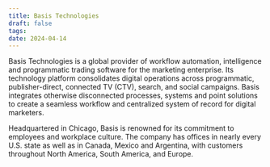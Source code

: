 ```yaml
---
title: Basis Technologies
draft: false
tags:
date: 2024-04-14
---
```


Basis Technologies is a global provider of workflow automation, intelligence and programmatic trading software for the marketing enterprise. Its technology platform consolidates digital operations across programmatic, publisher-direct, connected TV (CTV), search, and social campaigns. Basis integrates otherwise disconnected processes, systems and point solutions to create a seamless workflow and centralized system of record for digital marketers.

Headquartered in Chicago, Basis is renowned for its commitment to employees and workplace culture. The company has offices in nearly every U.S. state as well as in Canada, Mexico and Argentina, with customers throughout North America, South America, and Europe.
